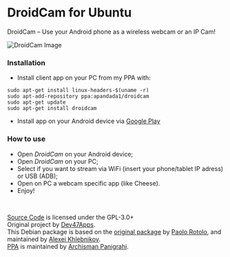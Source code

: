 DroidCam for Ubuntu
==============
DroidCam – Use your Android phone as a wireless webcam or an IP Cam!

![DroidCam Image](https://github.com/alexeikh/droidcam-deb/raw/master/intro.jpg)

### Installation
- Install client app on your PC from my PPA with:
```
sudo apt-get install linux-headers-$(uname -r)
sudo apt-add-repository ppa:apandada1/droidcam
sudo apt-get update
sudo apt-get install droidcam
```

- Install app on your Android device via [Google Play](https://play.google.com/store/apps/details?id=com.dev47apps.droidcam)

### How to use
- Open *DroidCam* on your Android device;
- Open *DroidCam* on your PC;
- Select if you want to stream via WiFi (insert your phone/tablet IP adress) or USB (ADB);
- Open on PC a webcam specific app (like Cheese).
- Enjoy!

<br/> 

[Source Code](https://github.com/aramg/droidcam/) is licensed under the GPL-3.0+ <br/> 
Original project by [Dev47Apps](http://www.dev47apps.com/).
<br/> 
This Debian package is based on the [original package](https://github.com/paolorotolo/droidcam/) by [Paolo Rotolo](http://paolorotolo.github.io/), and maintained by [Alexei Khlebnikov](https://github.com/alexeikh).
<br/>
[PPA](https://launchpad.net/~apandada1/+archive/ubuntu/droidcam) is maintained by [Archisman Panigrahi](https://github.com/apandada1).
